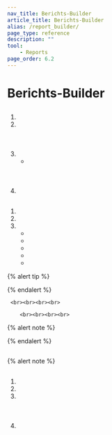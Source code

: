 ```yaml
---
nav_title: Berichts-Builder
article_title: Berichts-Builder
alias: /report_builder/
page_type: reference
description: ""
tool:
    - Reports
page_order: 6.2
---
```


# Berichts-Builder

> 

## 

1. 
2. <br><br><br><br>
3. 
    - <br><br><br><br>
4. 

## 

1. 
2. 
3. 
    - 
    - 
    - 
    - 
    - 




 
    
    
         
             
             
             
    
    

{% alert tip %}

{% endalert %}


 




 
    
 
 
     <br><br><br><br>
      
        <br><br><br><br>
 

{% alert note %}

{% endalert %}

## 

 



### 

 



{% alert note %}
 


#### 





## 

1. 
2. 
3. <br><br><br><br>
4. 










 